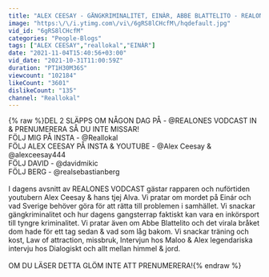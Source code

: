```yaml
---
title: "ALEX CEESAY - GÄNGKRIMINALITET, EINÀR, ABBE BLATTELITO - REALONES VODCAST #4"
image: "https:\/\/i.ytimg.com\/vi\/6gRS8lCHcfM\/hqdefault.jpg"
vid_id: "6gRS8lCHcfM"
categories: "People-Blogs"
tags: ["ALEX CEESAY","reallokal","EINÀR"]
date: "2021-11-04T15:40:56+03:00"
vid_date: "2021-10-31T11:00:59Z"
duration: "PT1H30M36S"
viewcount: "102184"
likeCount: "3601"
dislikeCount: "135"
channel: "Reallokal"
---
```

{% raw %}DEL 2 SLÄPPS OM NÅGON DAG PÅ -  @REALONES VODCAST  IN &amp; PRENUMERERA SÅ DU INTE MISSAR!<br />FÖLJ MIG PÅ INSTA -  @Reallokal  <br />FÖLJ ALEX CEESAY PÅ INSTA &amp; YOUTUBE -  @Alex Ceesay  &amp; @alexceesay444<br />FÖLJ DAVID - @davidmikic<br />FÖLJ BERG - @realsebastianberg<br /><br />I dagens avsnitt av REALONES VODCAST gästar rapparen och nuförtiden youtubern Alex Ceesay &amp; hans tjej Alva. Vi pratar om mordet på Einár och vad Sverige behöver göra för att rätta till problemen i samhället. Vi snackar gängkriminalitet och hur dagens gangsterrap faktiskt kan vara en inkörsport till tyngre kriminalitet. Vi pratar även om Abbe Blattelito och det virala bråket dom hade för ett tag sedan &amp; vad som låg bakom. Vi snackar träning och kost, Law of attraction, missbruk, Intervjun hos Maloo &amp; Alex legendariska intervju hos Dialogiskt och allt mellan himmel &amp; jord. <br /><br />OM DU LÄSER DETTA GLÖM INTE ATT PRENUMERERA!{% endraw %}
